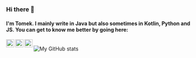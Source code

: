 ### Hi there 👋
#### I'm Tomek. I mainly write in Java but also sometimes in Kotlin, Python and JS. You can get to know me better by going here:
[<img align="left" alt="tomasz-oleksik-03190a189 | LinkedIn" width="22px" src="https://cdn.jsdelivr.net/npm/simple-icons@v3/icons/linkedin.svg" />][linkedin]
[<img align="left" alt="olekstomek | Instagram" width="22px" src="https://cdn.jsdelivr.net/npm/simple-icons@v3/icons/instagram.svg" />][instagram]
[<img align="left" alt="TomekOleksik | YouTube" width="22px" src="https://cdn.jsdelivr.net/npm/simple-icons@v3/icons/youtube.svg" />][youtube]

[linkedin]: https://www.linkedin.com/in/tomasz-oleksik-03190a189/
[instagram]: https://www.instagram.com/olekstomek/
[youtube]: https://www.youtube.com/TomekOleksik/

<br />

<img align="left" alt="My GitHub stats" src="https://github-readme-stats.vercel.app/api?username=olekstomek&count_private=true&show_icons=true" />
<!--
**olekstomek/olekstomek** is a ✨ _special_ ✨ repository because its `README.md` (this file) appears on your GitHub profile.

Here are some ideas to get you started:

- 🔭 I’m currently working on ...
- 🌱 I’m currently learning ...
- 👯 I’m looking to collaborate on ...
- 🤔 I’m looking for help with ...
- 💬 Ask me about ...
- 📫 How to reach me: ...
- 😄 Pronouns: ...
- ⚡ Fun fact: ...
-->
